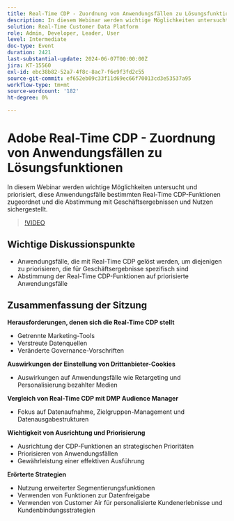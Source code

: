 ```yaml
---
title: Real-Time CDP - Zuordnung von Anwendungsfällen zu Lösungsfunktionen
description: In diesem Webinar werden wichtige Möglichkeiten untersucht und priorisiert, diese Anwendungsfälle bestimmten Real-Time CDP-Funktionen zugeordnet und die Abstimmung mit Geschäftsergebnissen und Nutzen sichergestellt.
solution: Real-Time Customer Data Platform
role: Admin, Developer, Leader, User
level: Intermediate
doc-type: Event
duration: 2421
last-substantial-update: 2024-06-07T00:00:00Z
jira: KT-15560
exl-id: ebc38b82-52a7-4f8c-8ac7-f6e9f3fd2c55
source-git-commit: ef652eb09c33f11d69ec66f70013cd3e53537a95
workflow-type: tm+mt
source-wordcount: '182'
ht-degree: 0%

---
```


# Adobe Real-Time CDP - Zuordnung von Anwendungsfällen zu Lösungsfunktionen

In diesem Webinar werden wichtige Möglichkeiten untersucht und priorisiert, diese Anwendungsfälle bestimmten Real-Time CDP-Funktionen zugeordnet und die Abstimmung mit Geschäftsergebnissen und Nutzen sichergestellt.

>[!VIDEO](https://video.tv.adobe.com/v/3429290/?learn=on)

## Wichtige Diskussionspunkte

* Anwendungsfälle, die mit Real-Time CDP gelöst werden, um diejenigen zu priorisieren, die für Geschäftsergebnisse spezifisch sind
* Abstimmung der Real-Time CDP-Funktionen auf priorisierte Anwendungsfälle

## Zusammenfassung der Sitzung

**Herausforderungen, denen sich die Real-Time CDP stellt**

* Getrennte Marketing-Tools
* Verstreute Datenquellen
* Veränderte Governance-Vorschriften

**Auswirkungen der Einstellung von Drittanbieter-Cookies**

* Auswirkungen auf Anwendungsfälle wie Retargeting und Personalisierung bezahlter Medien

**Vergleich von Real-Time CDP mit DMP Audience Manager**

* Fokus auf Datenaufnahme, Zielgruppen-Management und Datenausgabestrukturen

**Wichtigkeit von Ausrichtung und Priorisierung**

* Ausrichtung der CDP-Funktionen an strategischen Prioritäten
* Priorisieren von Anwendungsfällen
* Gewährleistung einer effektiven Ausführung

**Erörterte Strategien**

* Nutzung erweiterter Segmentierungsfunktionen
* Verwenden von Funktionen zur Datenfreigabe
* Verwenden von Customer Air für personalisierte Kundenerlebnisse und Kundenbindungsstrategien
